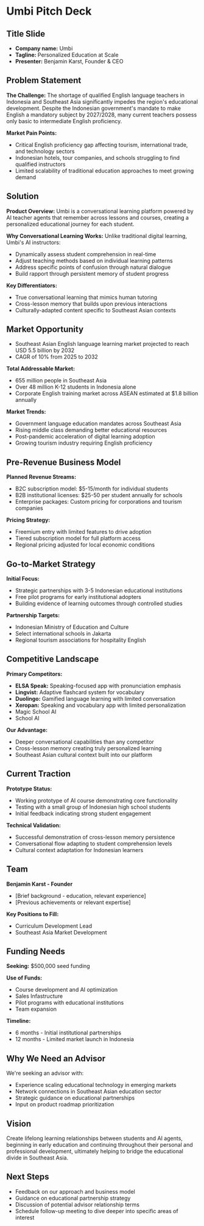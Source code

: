 # Umbi Pitch Deck

## Title Slide
- **Company name:** Umbi
- **Tagline:** Personalized Education at Scale
- **Presenter:** Benjamin Karst, Founder & CEO

## Problem Statement
**The Challenge:**
The shortage of qualified English language teachers in Indonesia and Southeast Asia significantly impedes the region's educational development. Despite the Indonesian government's mandate to make English a mandatory subject by 2027/2028, many current teachers possess only basic to intermediate English proficiency.

**Market Pain Points:**
- Critical English proficiency gap affecting tourism, international trade, and technology sectors
- Indonesian hotels, tour companies, and schools struggling to find qualified instructors
- Limited scalability of traditional education approaches to meet growing demand

## Solution
**Product Overview:**
Umbi is a conversational learning platform powered by AI teacher agents that remember across lessons and courses, creating a personalized educational journey for each student.

**Why Conversational Learning Works:**
Unlike traditional digital learning, Umbi's AI instructors:
- Dynamically assess student comprehension in real-time
- Adjust teaching methods based on individual learning patterns
- Address specific points of confusion through natural dialogue
- Build rapport through persistent memory of student progress

**Key Differentiators:**
- True conversational learning that mimics human tutoring
- Cross-lesson memory that builds upon previous interactions
- Culturally-adapted content specific to Southeast Asian contexts

## Market Opportunity
- Southeast Asian English language learning market projected to reach USD 5.5 billion by 2032
- CAGR of 10% from 2025 to 2032

**Total Addressable Market:**
- 655 million people in Southeast Asia
- Over 48 million K-12 students in Indonesia alone
- Corporate English training market across ASEAN estimated at $1.8 billion annually

**Market Trends:**
- Government language education mandates across Southeast Asia
- Rising middle class demanding better educational resources
- Post-pandemic acceleration of digital learning adoption
- Growing tourism industry requiring English proficiency

## Pre-Revenue Business Model
**Planned Revenue Streams:**
- B2C subscription model: $5-15/month for individual students
- B2B institutional licenses: $25-50 per student annually for schools
- Enterprise packages: Custom pricing for corporations and tourism companies

**Pricing Strategy:**
- Freemium entry with limited features to drive adoption
- Tiered subscription model for full platform access
- Regional pricing adjusted for local economic conditions

## Go-to-Market Strategy
**Initial Focus:**
- Strategic partnerships with 3-5 Indonesian educational institutions
- Free pilot programs for early institutional adopters
- Building evidence of learning outcomes through controlled studies

**Partnership Targets:**
- Indonesian Ministry of Education and Culture
- Select international schools in Jakarta
- Regional tourism associations for hospitality English

## Competitive Landscape
**Primary Competitors:**
- **ELSA Speak:** Speaking-focused app with pronunciation emphasis
- **Lingvist:** Adaptive flashcard system for vocabulary
- **Duolingo:** Gamified language learning with limited conversation
- **Xeropan:** Speaking and vocabulary app with limited personalization
- Magic School AI
- School AI

**Our Advantage:**
- Deeper conversational capabilities than any competitor
- Cross-lesson memory creating truly personalized learning
- Southeast Asian cultural context built into our platform

## Current Traction
**Prototype Status:**
- Working prototype of AI course demonstrating core functionality
- Testing with a small group of Indonesian high school students
- Initial feedback indicating strong student engagement

**Technical Validation:**
- Successful demonstration of cross-lesson memory persistence
- Conversational flow adapting to student comprehension levels
- Cultural context adaptation for Indonesian learners

## Team
**Benjamin Karst - Founder**
- [Brief background - education, relevant experience]
- [Previous achievements or relevant expertise]

**Key Positions to Fill:**
- Curriculum Development Lead
- Southeast Asia Market Development

## Funding Needs
**Seeking:** $500,000 seed funding

**Use of Funds:**
- Course development and AI optimization
- Sales Infastructure
- Pilot programs with educational institutions
- Team expansion

**Timeline:**
- 6 months - Initial institutional partnerships
- 12 months - Limited market launch in Indonesia

## Why We Need an Advisor
We're seeking an advisor with:
- Experience scaling educational technology in emerging markets
- Network connections in Southeast Asian education sector
- Strategic guidance on educational partnerships
- Input on product roadmap prioritization

## Vision
Create lifelong learning relationships between students and AI agents, beginning in early education and continuing throughout their personal and professional development, ultimately helping to bridge the educational divide in Southeast Asia.

## Next Steps
- Feedback on our approach and business model
- Guidance on educational partnership strategy
- Discussion of potential advisor relationship terms
- Schedule follow-up meeting to dive deeper into specific areas of interest